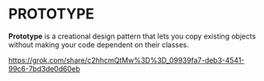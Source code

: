 # PROTOTYPE
**Prototype** is a creational design pattern that lets you copy existing objects without making your code dependent on their classes.


https://grok.com/share/c2hhcmQtMw%3D%3D_09939fa7-deb3-4541-99c6-7bd3de0d60eb

